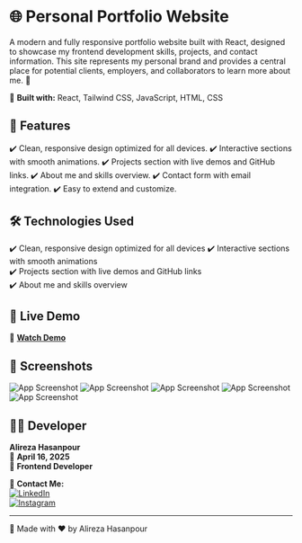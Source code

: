 # 🌐 Personal Portfolio Website 

A modern and fully responsive portfolio website built with React, designed to showcase my frontend development skills, projects, and contact information. This site represents my personal brand and provides a central place for potential clients, employers, and collaborators to learn more about me. 🚀 

🔹 **Built with:** React, Tailwind CSS, JavaScript, HTML, CSS   

## 🚀 Features  
✔️ Clean, responsive design optimized for all devices.
✔️ Interactive sections with smooth animations.
✔️ Projects section with live demos and GitHub links. 
✔️ About me and skills overview.
✔️ Contact form with email integration.
✔️ Easy to extend and customize.


## 🛠️ Technologies Used
✔️ Clean, responsive design optimized for all devices 
✔️ Interactive sections with smooth animations  
✔️ Projects section with live demos and GitHub links  
✔️ About me and skills overview

## 🎥 Live Demo  
🔗 **[Watch Demo](https://portfolio-lemon-alpha-27.vercel.app/ "Live Demo")**  

## 📸 Screenshots  
![App Screenshot](https://github.com/user-attachments/assets/81b99111-3e30-4999-a159-de8643a42328)
![App Screenshot](https://github.com/user-attachments/assets/33823084-f548-42c5-8691-7fd33bce1bce) 
![App Screenshot](https://github.com/user-attachments/assets/150a4aaf-25a4-4915-8282-c38c9cf314fc) 
![App Screenshot](https://github.com/user-attachments/assets/5a6debfe-28f5-4983-b869-d9536dc04fe6) 
![App Screenshot](https://github.com/user-attachments/assets/9da6de98-4834-4f07-a03a-05e21dec87bb) 


## 👨‍💻 Developer  
**Alireza Hasanpour**  
📅 **April 16, 2025**  
💼 **Frontend Developer**  

📲 **Contact Me:**  
[![LinkedIn](https://img.shields.io/badge/LinkedIn-0077B5?style=for-the-badge&logo=linkedin&logoColor=white)](https://www.linkedin.com/in/alireza-hasanpour-9ab4a732b)  
[![Instagram](https://img.shields.io/badge/Instagram-E4405F?style=for-the-badge&logo=instagram&logoColor=white)](https://www.instagram.com/alireza_hasanpour_frontend)  

---
🚀 Made with ❤️ by Alireza Hasanpour  
